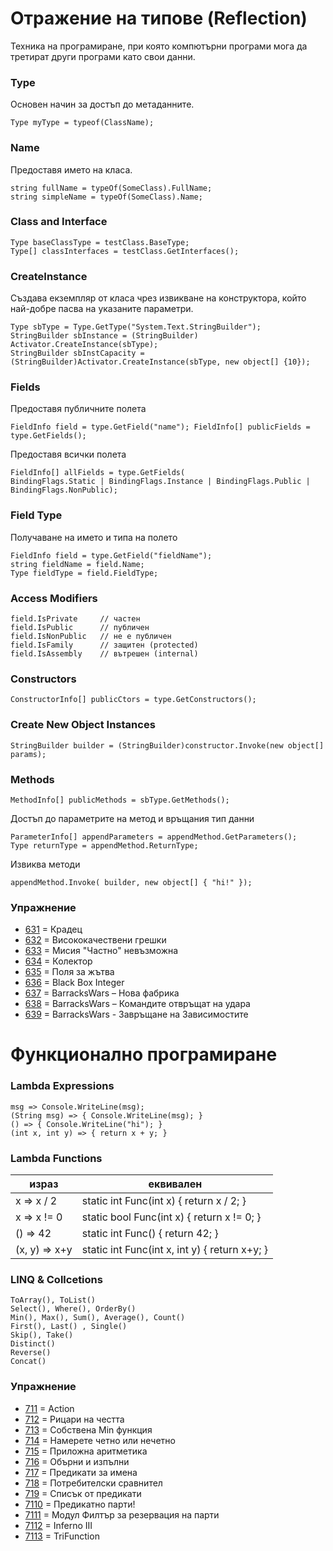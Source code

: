 # Отражение на типове (Reflection)

Техника на програмиране, при която компютърни програми мога да третират други програми като свои данни.

### Type
Основен начин за достъп до метаданните.
```
Type myType = typeof(ClassName);
```
### Name
Предоставя  името на класа.
```
string fullName = typeOf(SomeClass).FullName;
string simpleName = typeOf(SomeClass).Name;
```
### Class and Interface
```
Type baseClassType = testClass.BaseType;
Type[] classInterfaces = testClass.GetInterfaces();
```
### CreateInstance 
Създава екземпляр от класа чрез извикване на конструктора, който най-добре пасва на указаните параметри.
```
Type sbType = Type.GetType("System.Text.StringBuilder");
StringBuilder sbInstance = (StringBuilder) Activator.CreateInstance(sbType);
StringBuilder sbInstCapacity = (StringBuilder)Activator.CreateInstance(sbType, new object[] {10});
```
### Fields
Предоставя публичните полета
```
FieldInfo field = type.GetField("name"); FieldInfo[] publicFields = type.GetFields();
```
Предоставя всички полета
```
FieldInfo[] allFields = type.GetFields(
BindingFlags.Static | BindingFlags.Instance | BindingFlags.Public | BindingFlags.NonPublic); 
```
### Field Type
Получаване на името и типа на полето
```
FieldInfo field = type.GetField("fieldName");
string fieldName = field.Name;
Type fieldType = field.FieldType;
```
### Access Modifiers
```
field.IsPrivate     // частен
field.IsPublic      // публичен
field.IsNonPublic   // не е публичен
field.IsFamily      // защитен (protected)
field.IsAssembly    // вътрешен (internal)
```
### Constructors
```
ConstructorInfo[] publicCtors = type.GetConstructors();
```
### Create New Object Instances
```
StringBuilder builder = (StringBuilder)constructor.Invoke(new object[] params);
```
### Methods
```
MethodInfo[] publicMethods = sbType.GetMethods();
```
Достъп до параметрите на метод и връщания тип данни
```
ParameterInfo[] appendParameters = appendMethod.GetParameters();
Type returnType = appendMethod.ReturnType;
```
Извиква методи
```
appendMethod.Invoke( builder, new object[] { "hi!" });
```

### Упражнение
- [631](631) = Крадец 
- [632](632) = Висококачествени грешки
- [633](633) = Мисия "Частно" невъзможна
- [634](634) = Колектор
- [635](635) = Поля за жътва
- [636](636) = Black Box Integer
- [637](637) = BarracksWars – Нова фабрика
- [638](638) = BarracksWars – Командите отвръщат на удара
- [639](639) = BarracksWars - Завръщане на Зависимостите

# Функционално програмиране
### Lambda Expressions
```
msg => Console.WriteLine(msg);
(String msg) => { Console.WriteLine(msg); }
() => { Console.WriteLine("hi"); }
(int x, int y) => { return x + y; }
```
### Lambda Functions
| израз         | еквивален                                     |
|---------------|-----------------------------------------------|
| x => x / 2    | static int Func(int x) { return x / 2; }      |
| x => x != 0   | static bool Func(int x) { return x != 0; }    |
| () => 42      | static int Func() { return 42; }              |
| (x, y) => x+y | static int Func(int x, int y) { return x+y; } |

### LINQ & Collcetions
```
ToArray(), ToList()
Select(), Where(), OrderBy()
Min(), Max(), Sum(), Average(), Count()
First(), Last() , Single()
Skip(), Take()
Distinct() 
Reverse()
Concat()
```

### Упражнение
- [711](711) = Action 
- [712](712) = Рицари на честта
- [713](713) = Собствена Min функция 
- [714](714) = Намерете четно или нечетно
- [715](715) = Приложна аритметика
- [716](716) = Обърни и изпълни
- [717](717) = Предикати за имена
- [718](718) = Потребителски сравнител
- [719](719) = Списък от предикати
- [7110](7110) = Предикатно парти!
- [7111](7111) = Модул Филтър за резервация на парти 
- [7112](7112) = Inferno III
- [7113](7113) = TriFunction